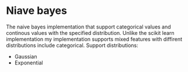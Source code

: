 # Niave bayes

The naive bayes implementation that support categorical values and continous values with the specified distribution. Unlike the scikit learn implementation my implementation supports mixed features with diffirent distributions include categorical.
Support distributions:
<ul>
  <li>Gaussian</li>
  <li>Exponential</li>
</ul>
